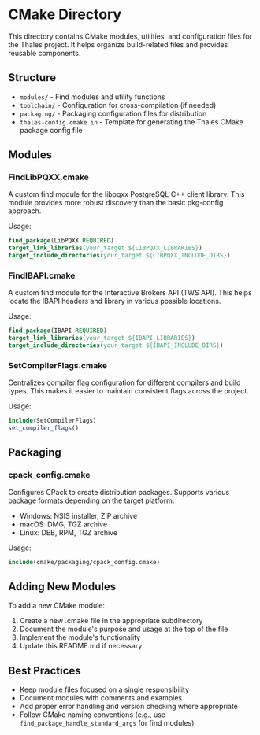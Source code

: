 # CMake Directory

This directory contains CMake modules, utilities, and configuration files for the Thales project. It helps organize build-related files and provides reusable components.

## Structure

- `modules/` - Find modules and utility functions
- `toolchain/` - Configuration for cross-compilation (if needed)
- `packaging/` - Packaging configuration files for distribution
- `thales-config.cmake.in` - Template for generating the Thales CMake package config file

## Modules

### FindLibPQXX.cmake

A custom find module for the libpqxx PostgreSQL C++ client library. This module provides more robust discovery than the basic pkg-config approach.

Usage:
```cmake
find_package(LibPQXX REQUIRED)
target_link_libraries(your_target ${LIBPQXX_LIBRARIES})
target_include_directories(your_target ${LIBPQXX_INCLUDE_DIRS})
```

### FindIBAPI.cmake

A custom find module for the Interactive Brokers API (TWS API). This helps locate the IBAPI headers and library in various possible locations.

Usage:
```cmake
find_package(IBAPI REQUIRED)
target_link_libraries(your_target ${IBAPI_LIBRARIES})
target_include_directories(your_target ${IBAPI_INCLUDE_DIRS})
```

### SetCompilerFlags.cmake

Centralizes compiler flag configuration for different compilers and build types. This makes it easier to maintain consistent flags across the project.

Usage:
```cmake
include(SetCompilerFlags)
set_compiler_flags()
```

## Packaging

### cpack_config.cmake

Configures CPack to create distribution packages. Supports various package formats depending on the target platform:
- Windows: NSIS installer, ZIP archive
- macOS: DMG, TGZ archive
- Linux: DEB, RPM, TGZ archive

Usage:
```cmake
include(cmake/packaging/cpack_config.cmake)
```

## Adding New Modules

To add a new CMake module:

1. Create a new .cmake file in the appropriate subdirectory
2. Document the module's purpose and usage at the top of the file
3. Implement the module's functionality
4. Update this README.md if necessary

## Best Practices

- Keep module files focused on a single responsibility
- Document modules with comments and examples
- Add proper error handling and version checking where appropriate
- Follow CMake naming conventions (e.g., use `find_package_handle_standard_args` for find modules)

